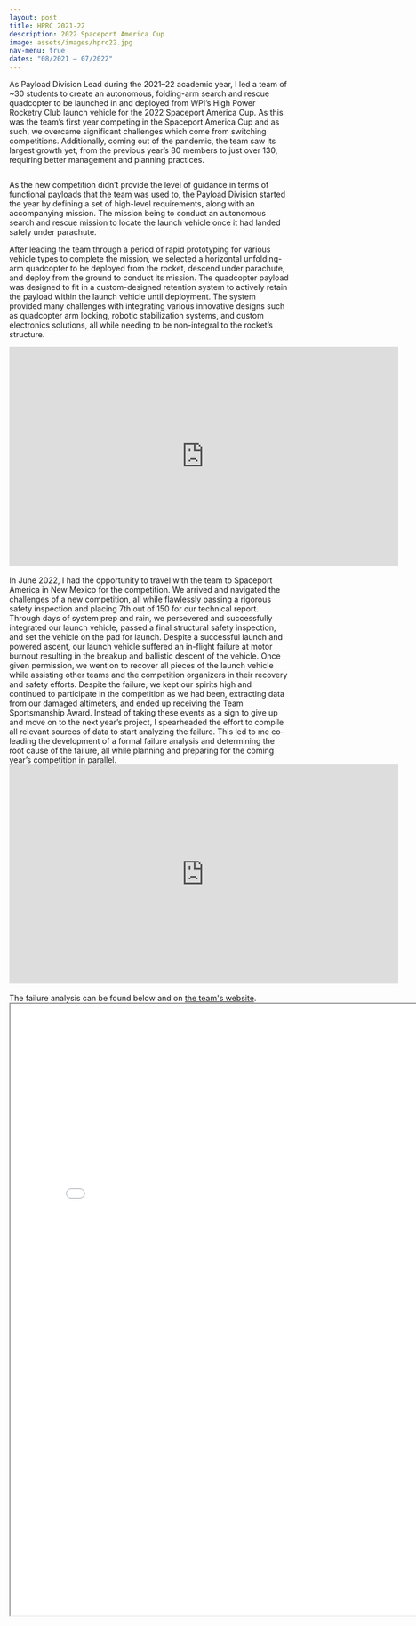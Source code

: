 ```yaml
---
layout: post
title: HPRC 2021-22
description: 2022 Spaceport America Cup
image: assets/images/hprc22.jpg
nav-menu: true
dates: "08/2021 – 07/2022"
---
```


As Payload Division Lead during the 2021–22 academic year, I led a team of ~30 students to create an autonomous, folding-arm search and rescue quadcopter to be launched in and deployed from WPI’s High Power Rocketry Club launch vehicle for the 2022 Spaceport America Cup. As this was the team’s first year competing in the Spaceport America Cup and as such, we overcame significant challenges which come from switching competitions. Additionally, coming out of the pandemic, the team saw its largest growth yet, from the previous year’s 80 members to just over 130, requiring better management and planning practices.

<span class="image fit-med"><img src="{% link assets/images/hprc22/team-photo.jpg %}" alt="" /></span>

As the new competition didn’t provide the level of guidance in terms of functional payloads that the team was used to, the Payload Division started the year by defining a set of high-level requirements, along with an accompanying mission. The mission being to conduct an autonomous search and rescue mission to locate the launch vehicle once it had landed safely under parachute.

After leading the team through a period of rapid prototyping for various vehicle types to complete the mission, we selected a horizontal unfolding-arm quadcopter to be deployed from the rocket, descend under parachute, and deploy from the ground to conduct its mission. The quadcopter payload was designed to fit in a custom-designed retention system to actively retain the payload within the launch vehicle until deployment. The system provided many challenges with integrating various innovative designs such as quadcopter arm locking, robotic stabilization systems, and custom electronics solutions, all while needing to be non-integral to the rocket’s structure.

<iframe width="700" height="394" src="https://www.youtube.com/embed/9-_GBGvr5S0" style="display:block;margin:auto;" frameborder="0" allow="accelerometer; autoplay; encrypted-media; gyroscope; picture-in-picture" allowfullscreen="true"></iframe>
<br>
In June 2022, I had the opportunity to travel with the team to Spaceport America in New Mexico for the competition. We arrived and navigated the challenges of a new competition, all while flawlessly passing a rigorous safety inspection and placing 7th out of 150 for our technical report. Through days of system prep and rain, we persevered and successfully integrated our launch vehicle, passed a final structural safety inspection, and set the vehicle on the pad for launch. Despite a successful launch and powered ascent, our launch vehicle suffered an in-flight failure at motor burnout resulting in the breakup and ballistic descent of the vehicle. Once given permission, we went on to recover all pieces of the launch vehicle while assisting other teams and the competition organizers in their recovery and safety efforts. Despite the failure, we kept our spirits high and continued to participate in the competition as we had been, extracting data from our damaged altimeters, and ended up receiving the Team Sportsmanship Award. Instead of taking these events as a sign to give up and move on to the next year’s project, I spearheaded the effort to compile all relevant sources of data to start analyzing the failure. This led to me co-leading the development of a formal failure analysis and determining the root cause of the failure, all while planning and preparing for the coming year’s competition in parallel.

<iframe width="700" height="394" src="https://www.youtube.com/embed/myf2oY1MtIA" style="display:block;margin:auto;" frameborder="0" allow="accelerometer; autoplay; encrypted-media; gyroscope; picture-in-picture" allowfullscreen="true"></iframe>
<br>
The failure analysis can be found below and on <a href="https://aiaa.wpi.edu/hprc/aquila">the team's website</a>.

<iframe src="/assets/81_failure_investigation_report.pdf" style="display:block;margin:auto;" width="800px" height="1100px"></iframe>